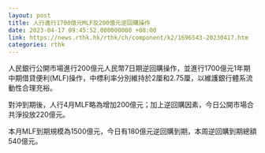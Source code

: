 ```yaml
---
layout: post
title: 人行進行1700億元MLF及200億元逆回購操作
date: 2023-04-17 09:45:52.000000000 +08:00
link: https://news.rthk.hk/rthk/ch/component/k2/1696543-20230417.htm
categories: rthk
---
```


人民銀行公開市場進行200億元人民幣7日期逆回購操作，並進行1700億元1年期中期借貸便利(MLF)操作，中標利率分別維持於2厘和2.75厘，以維護銀行體系流動性合理充裕。

對沖到期後，人行4月MLF略為增加200億元；加上逆回購因素，今日公開市場合共淨投放220億元。

本月MLF到期規模為1500億元，今日有180億元逆回購到期，本周逆回購到期總額540億元。

